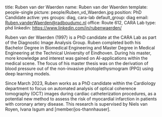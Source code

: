 title: Ruben van der Waerden 
name: Ruben van der Waerden 
template: people-single 
picture: people/Ruben_vd_Waerden.jpg 
position: PhD Candidate 
active: yes 
groups: diag, cara-lab
default_group: diag 
email: Ruben.vanderWaerden@radboudumc.nl 
office: Route 612, CARA Lab 
type: phd 
linkedin: https://www.linkedin.com/in/rubenwaerden/

Ruben van der Waerden (1997) is a PhD candidate at the CARA Lab as part of the Diagnostic Image Analysis Group. Ruben completed both his Bachelor Degree in Biomedical Engineering and Master Degree in Medical Engineering at the Technical University of Eindhoven. During his master, more knowledge and interest was gained on AI-applications within the medical scene. The focus of his master thesis was on the derivation of blood pressure out of the non-invasive photoplethysmogram (PPG) using deep learning models.

Since March 2023, Ruben works as a PhD candidate within the Cardiology department to focus on automated analysis of optical coherence tomography (OCT) images during cardiac catheterization procedures, as a potential new method to assess the risk of myocardial infarction in patients with coronary artery disease. This research is supervised by Niels van Royen, Ivana Isgum and [member/jos-thannhauser].
